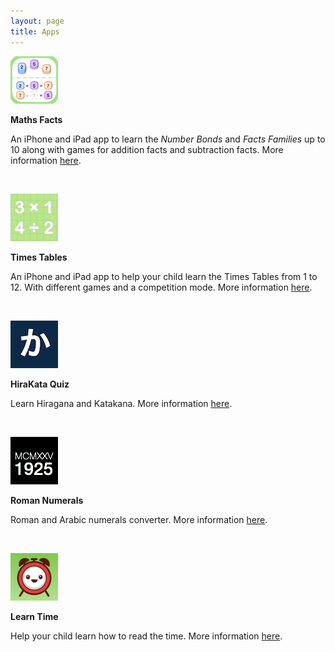 ```yaml
---
layout: page
title: Apps
---
```


<p><a title="Maths Facts" href="/apps/maths-facts/"><img class="alignleft" title="Maths Facts app icon" src="images/maths-facts-icon.png" alt="Maths Facts app icon" width="76" height="76"></a></p>
<p><strong>Maths Facts</strong></p>
<p>An iPhone and iPad app to learn the <em>Number Bonds</em> and <em>Facts Families</em>&nbsp;up to 10 along with games for addition facts and subtraction facts. More information <a title="Maths Facts" href="/apps/maths-facts/">here</a>.</p>
<p>&nbsp;</p>
<p><a title="Times Tables" href="/apps/times-tables/"><img class="alignleft" title="Times Tables app icon" src="images/times-tables-icon.png" alt="Times Tables app icon" width="76" height="76"></a></p>
<p><strong>Times Tables</strong></p>
<p>An iPhone and iPad app to help your child learn the Times Tables from 1 to 12. With different games and a competition mode.&nbsp;More information <a title="Times Tables" href="/apps/times-tables/">here</a>.</p>
<p>&nbsp;</p>
<p><a title="HiraKata Quiz app icon" href="/apps/hirakata-quiz/"><img class="alignleft" title="HiraKata Quiz app icon" src="images/hirakata-icon.png" alt="HiraKata Quiz app icon" width="76" height="76"></a></p>
<p><strong>HiraKata Quiz</strong></p>
<p>Learn Hiragana and Katakana. More information <a title="HiraKata Quiz" href="/apps/hirakata-quiz/">here</a>.</p>
<p>&nbsp;</p>
<p><a title="Roman Numerals" href="/apps/roman-numerals/"><img class="alignleft" title="Roman Numerals icon" src="images/roman-numerals-icon.png" alt="Roman Numerals icon" width="76" height="76"></a></p>
<p><strong>Roman Numerals</strong></p>
<p>Roman and Arabic numerals converter. More information <a title="Roman Numerals" href="/apps/roman-numerals/">here</a>.</p>
<p>&nbsp;</p>
<p><a title="Learn Time" href="/apps/learn-time/"><img class="alignleft" title="Learn Time icon" src="images/learn-time-icon.png" alt="Learn Time icon" width="76" height="76"></a></p>
<p><strong>Learn Time</strong></p>
<p>Help your child learn how to read the time. More information <a title="Learn Time" href="/apps/learn-time/">here</a>.</p>
